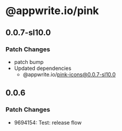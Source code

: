 # @appwrite.io/pink

## 0.0.7-sl10.0

### Patch Changes

- patch bump
- Updated dependencies
  - @appwrite.io/pink-icons@0.0.7-sl10.0

## 0.0.6

### Patch Changes

- 9694154: Test: release flow

